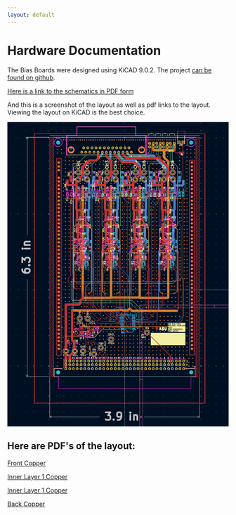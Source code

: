 ```yaml
---
layout: default
---
```


# Hardware Documentation

The Bias Boards were designed using KiCAD 9.0.2. The project [can be found on github](https://github.com/asu-rdl/Primecam-Bias/tree/main/board).

[Here is a link to the schematics in PDF form](./primecamLNABiasPotVreg.pdf)

And this is a screenshot of the layout as well as pdf links to the layout. Viewing the layout on KiCAD is the best choice.

<img src="layout.png"/>

## Here are PDF's of the layout:

[Front Copper](./primecamLNABiasPotVreg-F_Cu.pdf)

[Inner Layer 1 Copper](./primecamLNABiasPotVreg-In1_Cu.pdf)

[Inner Layer 1 Copper](./primecamLNABiasPotVreg-In2_Cu.pdf)

[Back Copper](./primecamLNABiasPotVreg-B_Cu.pdf)
